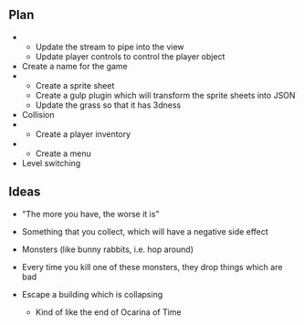 ## Plan

-
    - Update the stream to pipe into the view
    - Update player controls to control the player object
- Create a name for the game
-
    - Create a sprite sheet
    - Create a gulp plugin which will transform the sprite sheets into JSON
    - Update the grass so that it has 3dness
- Collision
-
    - Create a player inventory
-
    - Create a menu
- Level switching

## Ideas

- "The more you have, the worse it is"

- Something that you collect, which will have a negative side effect
- Monsters (like bunny rabbits, i.e. hop around)
- Every time you kill one of these monsters, they drop things which are bad
- Escape a building which is collapsing
    - Kind of like the end of Ocarina of Time
